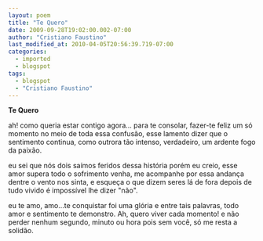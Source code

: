 ```yaml
---
layout: poem
title: "Te Quero"
date: 2009-09-28T19:02:00.002-07:00
author: "Cristiano Faustino"
last_modified_at: 2010-04-05T20:56:39.719-07:00
categories:
  - imported
  - blogspot
tags:
  - blogspot
  - "Cristiano Faustino"
---
```


<span style="font-weight: bold;">Te Quero

ah! como queria estar contigo agora...
para te consolar, fazer-te feliz um só momento
no meio de toda essa confusão, esse lamento
dizer que o sentimento continua, como outrora
tão intenso, verdadeiro, um ardente fogo da paixão.

eu sei que nós dois saímos feridos dessa história
porém eu creio, esse amor supera todo o sofrimento
venha, me acompanhe por essa andança dentre o vento
nos sinta, e esqueça o que dizem seres lá de fora
depois de tudo vivido é impossível lhe dizer "não".

eu te amo, amo...te conquistar foi uma glória
e entre tais palavras, todo amor e sentimento
te demonstro. Ah, quero viver cada momento!
e não perder nenhum segundo, minuto ou hora
pois sem você, só me resta a solidão.